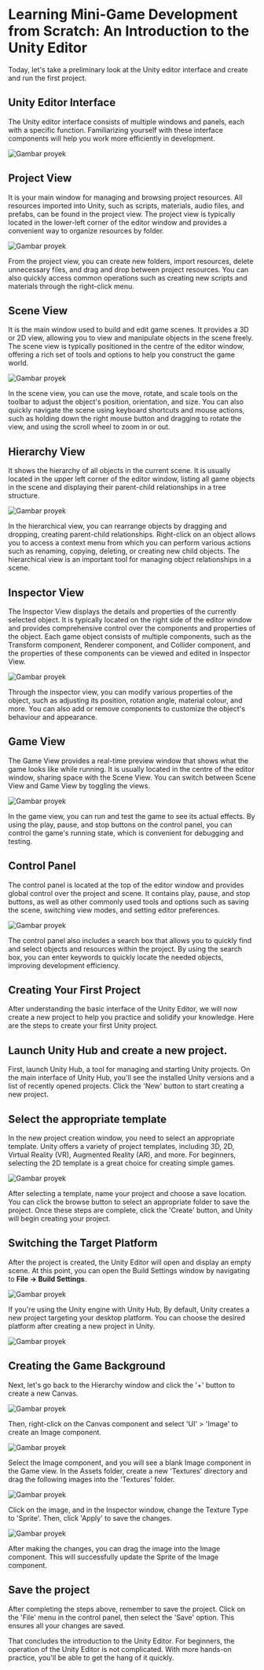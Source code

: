 # Learning Mini-Game Development from Scratch: An Introduction to the Unity Editor

Today, let's take a preliminary look at the Unity editor interface and create and run the first project.

## Unity Editor Interface

The Unity editor interface consists of multiple windows and panels, each with a specific function. Familiarizing yourself with these interface components will help you work more efficiently in development.

![Gambar proyek](0.png)

## Project View

It is your main window for managing and browsing project resources. All resources imported into Unity, such as scripts, materials, audio files, and prefabs, can be found in the project view. The project view is typically located in the lower-left corner of the editor window and provides a convenient way to organize resources by folder.

![Gambar proyek](1.png)

From the project view, you can create new folders, import resources, delete unnecessary files, and drag and drop between project resources. You can also quickly access common operations such as creating new scripts and materials through the right-click menu.

## Scene View

It is the main window used to build and edit game scenes. It provides a 3D or 2D view, allowing you to view and manipulate objects in the scene freely. The scene view is typically positioned in the centre of the editor window, offering a rich set of tools and options to help you construct the game world.

![Gambar proyek](2.png)

In the scene view, you can use the move, rotate, and scale tools on the toolbar to adjust the object's position, orientation, and size. You can also quickly navigate the scene using keyboard shortcuts and mouse actions, such as holding down the right mouse button and dragging to rotate the view, and using the scroll wheel to zoom in or out.

## Hierarchy View

It shows the hierarchy of all objects in the current scene. It is usually located in the upper left corner of the editor window, listing all game objects in the scene and displaying their parent-child relationships in a tree structure.

![Gambar proyek](4.png)

In the hierarchical view, you can rearrange objects by dragging and dropping, creating parent-child relationships. Right-click on an object allows you to access a context menu from which you can perform various actions such as renaming, copying, deleting, or creating new child objects. The hierarchical view is an important tool for managing object relationships in a scene.

## Inspector View

The Inspector View displays the details and properties of the currently selected object. It is typically located on the right side of the editor window and provides comprehensive control over the components and properties of the object. Each game object consists of multiple components, such as the Transform component, Renderer component, and Collider component, and the properties of these components can be viewed and edited in Inspector View.

![Gambar proyek](5.png)

Through the inspector view, you can modify various properties of the object, such as adjusting its position, rotation angle, material colour, and more. You can also add or remove components to customize the object's behaviour and appearance.

## Game View

The Game View provides a real-time preview window that shows what the game looks like while running. It is usually located in the centre of the editor window, sharing space with the Scene View. You can switch between Scene View and Game View by toggling the views.

![Gambar proyek](6.png)

In the game view, you can run and test the game to see its actual effects. By using the play, pause, and stop buttons on the control panel, you can control the game's running state, which is convenient for debugging and testing.

## Control Panel

The control panel is located at the top of the editor window and provides global control over the project and scene. It contains play, pause, and stop buttons, as well as other commonly used tools and options such as saving the scene, switching view modes, and setting editor preferences.

![Gambar proyek](7.png)

The control panel also includes a search box that allows you to quickly find and select objects and resources within the project. By using the search box, you can enter keywords to quickly locate the needed objects, improving development efficiency.

## Creating Your First Project

After understanding the basic interface of the Unity Editor, we will now create a new project to help you practice and solidify your knowledge. Here are the steps to create your first Unity project.

## Launch Unity Hub and create a new project.

First, launch Unity Hub, a tool for managing and starting Unity projects. On the main interface of Unity Hub, you'll see the installed Unity versions and a list of recently opened projects. Click the 'New' button to start creating a new project.

## Select the appropriate template

In the new project creation window, you need to select an appropriate template. Unity offers a variety of project templates, including 3D, 2D, Virtual Reality (VR), Augmented Reality (AR), and more. For beginners, selecting the 2D template is a great choice for creating simple games.

![Gambar proyek](8.png)

After selecting a template, name your project and choose a save location. You can click the browse button to select an appropriate folder to save the project. Once these steps are complete, click the 'Create' button, and Unity will begin creating your project.

## Switching the Target Platform

After the project is created, the Unity Editor will open and display an empty scene. At this point, you can open the Build Settings window by navigating to **File -> Build Settings**.

![Gambar proyek](9.png)

If you're using the Unity engine with Unity Hub, By default, Unity creates a new project targeting your desktop platform. You can choose the desired platform after creating a new project in Unity.

![Gambar proyek](10.png)

## Creating the Game Background

Next, let's go back to the Hierarchy window and click the '+' button to create a new Canvas.

![Gambar proyek](11.png)

Then, right-click on the Canvas component and select 'UI' > 'Image' to create an Image component.

![Gambar proyek](12.png)

Select the Image component, and you will see a blank Image component in the Game view. In the Assets folder, create a new 'Textures' directory and drag the following images into the 'Textures' folder.

![Gambar proyek](13.png)

Click on the image, and in the Inspector window, change the Texture Type to 'Sprite'. Then, click 'Apply' to save the changes.

![Gambar proyek](14.png)

After making the changes, you can drag the image into the Image component. This will successfully update the Sprite of the Image component.

## Save the project

After completing the steps above, remember to save the project. Click on the 'File' menu in the control panel, then select the 'Save' option. This ensures all your changes are saved.

That concludes the introduction to the Unity Editor. For beginners, the operation of the Unity Editor is not complicated. With more hands-on practice, you'll be able to get the hang of it quickly.
